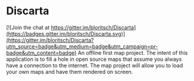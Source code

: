 # Discarta

[![Join the chat at https://gitter.im/bloritsch/Discarta](https://badges.gitter.im/bloritsch/Discarta.svg)](https://gitter.im/bloritsch/Discarta?utm_source=badge&utm_medium=badge&utm_campaign=pr-badge&utm_content=badge)
An offline first map project.  The intent of this application is to fill a hole in open source maps
that assume you always have a connection to the internet.  The map project will allow you to load
your own maps and have them rendered on screen.
